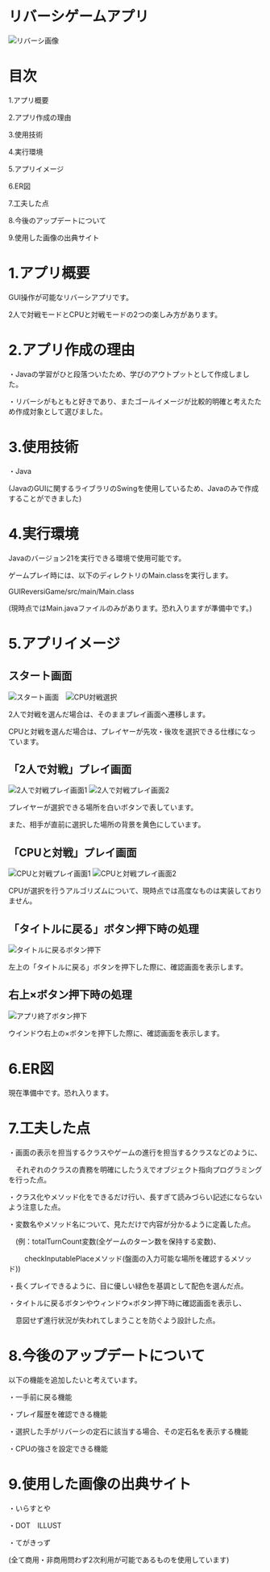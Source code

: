 # リバーシゲームアプリ
![リバーシ画像](images/othello_game.png)

# 目次

1.アプリ概要

2.アプリ作成の理由

3.使用技術

4.実行環境

5.アプリイメージ

6.ER図

7.工夫した点

8.今後のアップデートについて

9.使用した画像の出典サイト

# 1.アプリ概要
GUI操作が可能なリバーシアプリです。

2人で対戦モードとCPUと対戦モードの2つの楽しみ方があります。

# 2.アプリ作成の理由
・Javaの学習がひと段落ついたため、学びのアウトプットとして作成しました。

・リバーシがもともと好きであり、またゴールイメージが比較的明確と考えたため作成対象として選びました。

# 3.使用技術
・Java

(JavaのGUIに関するライブラリのSwingを使用しているため、Javaのみで作成することができました)

# 4.実行環境
Javaのバージョン21を実行できる環境で使用可能です。

ゲームプレイ時には、以下のディレクトリのMain.classを実行します。

GUIReversiGame/src/main/Main.class

(現時点ではMain.javaファイルのみがあります。恐れ入りますが準備中です。)

# 5.アプリイメージ
## スタート画面
![スタート画面](images/スタート画面new.png)　![CPU対戦選択](images/CPU対戦選択.png)

2人で対戦を選んだ場合は、そのままプレイ画面へ遷移します。

CPUと対戦を選んだ場合は、プレイヤーが先攻・後攻を選択できる仕様になっています。

## 「2人で対戦」プレイ画面
![2人で対戦プレイ画面1](images/2人で対戦プレイ画面1.png) ![2人で対戦プレイ画面2](images/2人で対戦プレイ画面2.png)

プレイヤーが選択できる場所を白いボタンで表しています。

また、相手が直前に選択した場所の背景を黄色にしています。

## 「CPUと対戦」プレイ画面
![CPUと対戦プレイ画面1](images/CPUと対戦プレイ画面1.png) ![CPUと対戦プレイ画面2](images/CPUと対戦プレイ画面2.png)

CPUが選択を行うアルゴリズムについて、現時点では高度なものは実装しておりません。

## 「タイトルに戻る」ボタン押下時の処理
![タイトルに戻るボタン押下](images/タイトルに戻るボタン押下.png)

左上の「タイトルに戻る」ボタンを押下した際に、確認画面を表示します。

## 右上×ボタン押下時の処理
![アプリ終了ボタン押下](images/アプリ終了ボタン押下.png)

ウインドウ右上の×ボタンを押下した際に、確認画面を表示します。

# 6.ER図

現在準備中です。恐れ入ります。

# 7.工夫した点
・画面の表示を担当するクラスやゲームの進行を担当するクラスなどのように、

　それぞれのクラスの責務を明確にしたうえでオブジェクト指向プログラミングを行った点。

・クラス化やメソッド化をできるだけ行い、長すぎて読みづらい記述にならないよう注意した点。

・変数名やメソッド名について、見ただけで内容が分かるように定義した点。

　(例：totalTurnCount変数(全ゲームのターン数を保持する変数)、

　　   checkInputablePlaceメソッド(盤面の入力可能な場所を確認するメソッド))

・長くプレイできるように、目に優しい緑色を基調として配色を選んだ点。

・タイトルに戻るボタンやウィンドウ×ボタン押下時に確認画面を表示し、

 
　意図せず進行状況が失われてしまうことを防ぐよう設計した点。

# 8.今後のアップデートについて
以下の機能を追加したいと考えています。

・一手前に戻る機能

・プレイ履歴を確認できる機能

・選択した手がリバーシの定石に該当する場合、その定石名を表示する機能

・CPUの強さを設定できる機能

# 9.使用した画像の出典サイト
・いらすとや

・DOT　ILLUST

・てがきっず

(全て商用・非商用問わず2次利用が可能であるものを使用しています)
